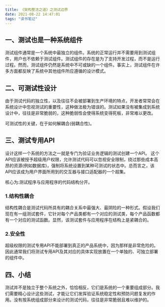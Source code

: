 ```yaml
---
title: 《架构整洁之道》之测试边界
date: 2021-08-22 14:47:01
tags: "读书笔记"
---
```


## 一、测试也是一种系统组件
测试组件通常是一个系统中最独立的组件。系统的正常运行并不需要用到测试组件，用户也不依赖于测试组件。测试组件的存在是为了支持开发过程，而不是运行过程。然而，测试组件仍然是系统中不可或缺的一个组件。事实上，测试组件在许多方面都反映了系统中其他组件所应遵循的设计模式。
<!--more-->

## 二、可测试性设计
由于测试代码的独立性，以及往往不会被部署到生产环境的特点，开发者常常会在系统设计中忽视测试的重要性，这种做法极为错误的。测试如果没有被集成到系统设计中，往往是非常脆弱的，这种脆弱性会使得系统变得死板，非常难以更改。

可测试性的关键，在于如何解耦合(弱耦合性)。

## 三、测试专用API
设计这样一个系统的方法之一就是专门为验证业务逻辑的测试创建一个API。
这个API应该被授予超级用户权限，允许测试代码可以忽视安全限制，绕过那些成本高昂的资源(例如数据库)，强制将系统设置到某种可测试的状态中。总而言之，该API应该成为用户界面所用到的交互器与接口适配器的一个超集。

核心为:测试程序与应用程序的代码结构分开。

### 1.结构性耦合
结构性耦合是测试代码所具有的耦合关系中最强大、最阴险的一种形式。假设我们现在有一组测试套件，它针对每个产品类都有一个对应的测试类，每个产品函数都有一个对应的测试函数。显然，该测试套件与应用程序在结构上是紧耦合的。

### 2.安全性
超级权限的测试专用API不能部署到真正的产品系统中，因为那样是非常危险的。因此通常我们将测试专用API及其对应的具体实现放置在一个单独的、可独立部署的组件中。


## 四、小结
测试并不是独立于整个系统之外，恰恰相反，它们是系统的一个重要组成部分。我们需要精心设计这些测试，才能让它们发挥验证系统稳定性和预防问题复发的作用。没有按系统组成部分来设计的测试代码，往往是非常脆弱且难以维护的。